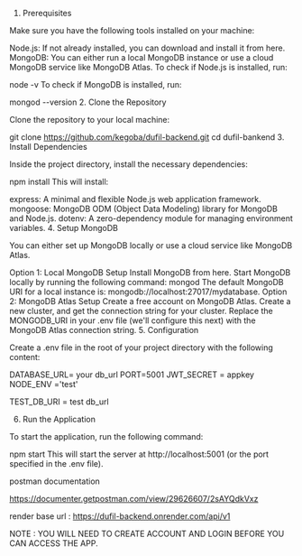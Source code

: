 1. Prerequisites

Make sure you have the following tools installed on your machine:

Node.js: If not already installed, you can download and install it from here.
MongoDB: You can either run a local MongoDB instance or use a cloud MongoDB service like MongoDB Atlas.
To check if Node.js is installed, run:

node -v
To check if MongoDB is installed, run:

mongod --version
2. Clone the Repository

Clone the repository to your local machine:

git clone https://github.com/kegoba/dufil-backend.git
cd dufil-bankend
3. Install Dependencies

Inside the project directory, install the necessary dependencies:

npm install
This will install:

express: A minimal and flexible Node.js web application framework.
mongoose: MongoDB ODM (Object Data Modeling) library for MongoDB and Node.js.
dotenv: A zero-dependency module for managing environment variables.
4. Setup MongoDB

You can either set up MongoDB locally or use a cloud service like MongoDB Atlas.

Option 1: Local MongoDB Setup
Install MongoDB from here.
Start MongoDB locally by running the following command:
mongod
The default MongoDB URI for a local instance is: mongodb://localhost:27017/mydatabase.
Option 2: MongoDB Atlas Setup
Create a free account on MongoDB Atlas.
Create a new cluster, and get the connection string for your cluster.
Replace the MONGODB_URI in your .env file (we'll configure this next) with the MongoDB Atlas connection string.
5. Configuration

Create a .env file in the root of your project directory with the following content:

DATABASE_URL= your db_url
PORT=5001
JWT_SECRET = appkey
NODE_ENV ='test'

TEST_DB_URI = test db_url


6. Run the Application

To start the application, run the following command:

npm start
This will start the server at http://localhost:5001 (or the port specified in the .env file).




postman documentation 

https://documenter.getpostman.com/view/29626607/2sAYQdkVxz


render base url : 
https://dufil-backend.onrender.com/api/v1


NOTE : YOU WILL NEED TO CREATE ACCOUNT AND LOGIN BEFORE YOU CAN ACCESS THE APP.